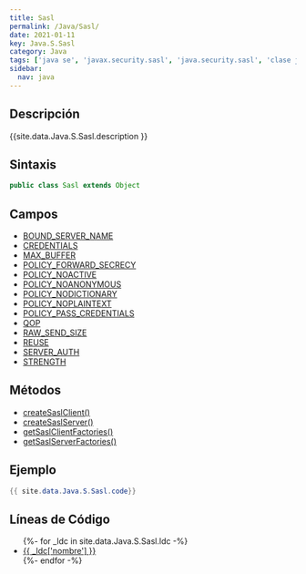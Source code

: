 ```yaml
---
title: Sasl
permalink: /Java/Sasl/
date: 2021-01-11
key: Java.S.Sasl
category: Java
tags: ['java se', 'javax.security.sasl', 'java.security.sasl', 'clase java', 'Java 1.5']
sidebar: 
  nav: java
---
```


## Descripción
{{site.data.Java.S.Sasl.description }}

## Sintaxis
~~~java
public class Sasl extends Object
~~~

## Campos
* [BOUND_SERVER_NAME](/Java/Sasl/BOUND_SERVER_NAME)
* [CREDENTIALS](/Java/Sasl/CREDENTIALS)
* [MAX_BUFFER](/Java/Sasl/MAX_BUFFER)
* [POLICY_FORWARD_SECRECY](/Java/Sasl/POLICY_FORWARD_SECRECY)
* [POLICY_NOACTIVE](/Java/Sasl/POLICY_NOACTIVE)
* [POLICY_NOANONYMOUS](/Java/Sasl/POLICY_NOANONYMOUS)
* [POLICY_NODICTIONARY](/Java/Sasl/POLICY_NODICTIONARY)
* [POLICY_NOPLAINTEXT](/Java/Sasl/POLICY_NOPLAINTEXT)
* [POLICY_PASS_CREDENTIALS](/Java/Sasl/POLICY_PASS_CREDENTIALS)
* [QOP](/Java/Sasl/QOP)
* [RAW_SEND_SIZE](/Java/Sasl/RAW_SEND_SIZE)
* [REUSE](/Java/Sasl/REUSE)
* [SERVER_AUTH](/Java/Sasl/SERVER_AUTH)
* [STRENGTH](/Java/Sasl/STRENGTH)

## Métodos
* [createSaslClient()](/Java/Sasl/createSaslClient)
* [createSaslServer()](/Java/Sasl/createSaslServer)
* [getSaslClientFactories()](/Java/Sasl/getSaslClientFactories)
* [getSaslServerFactories()](/Java/Sasl/getSaslServerFactories)

## Ejemplo
~~~java
{{ site.data.Java.S.Sasl.code}}
~~~

## Líneas de Código
<ul>
{%- for _ldc in site.data.Java.S.Sasl.ldc -%}
   <li>
       <a href="{{_ldc['url'] }}">{{ _ldc['nombre'] }}</a>
   </li>
{%- endfor -%}
</ul>
